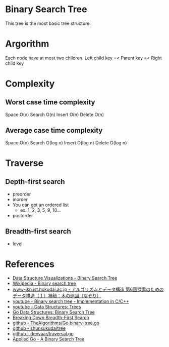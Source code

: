 # Binary Search Tree
This tree is the most basic tree structure.

# Argorithm
Each node have at most two children.
Left child key =< Parent key =< Right child key

# Complexity
## Worst case time complexity
Space    O(n) 
Search   O(n)
Insert   O(n)
Delete   O(n)

## Average case time complexity
Space	   O(n)
Search	 O(log n)
Insert	 O(log n)
Delete	 O(log n)

# Traverse
## Depth-first search
- preorder
- inorder
 - You can get an ordered list
   - ex. 1, 2, 3, 5, 9, 10...
- postorder

## Breadth-first search
- level

# References
- [Data Structure Visualizations - Binary Search Tree](https://www.cs.usfca.edu/~galles/visualization/BST.html)
- [Wikipedia - Binary search tree](https://en.wikipedia.org/wiki/Binary_search_tree)
- [www-ikn.ist.hokudai.ac.jp - アルゴリズムとデータ構造 第6回探索のためのデータ構造（１）補稿：木の巡回（なぞり）](http://www-ikn.ist.hokudai.ac.jp/~arim/pub/algo/algo6.pdf)
- [youtube - Binary search tree - Implementation in C/C++](https://www.youtube.com/watch?v=COZK7NATh4k)
- [youtube - Data Structures: Trees](https://www.youtube.com/watch?v=oSWTXtMglKE)
- [Go Data Structures: Binary Search Tree](https://flaviocopes.com/golang-data-structure-binary-search-tree/)
- [Breaking Down Breadth-First Search](https://medium.com/basecs/breaking-down-breadth-first-search-cebe696709d9)
- [github - TheAlgorithms/Go binary-tree.go](https://github.com/TheAlgorithms/Go/blob/master/data-structures/binary-tree/binary-tree.go)
- [github - shunsukuda/tree](https://github.com/shunsukuda/tree/blob/master/binarytree.go)
- [github - denvaar/traversal.go](https://gist.github.com/denvaar/366fc9e5692ac599e087b9087b281dde)
- [Applied Go - A Binary Search Tree](https://appliedgo.net/bintree/)